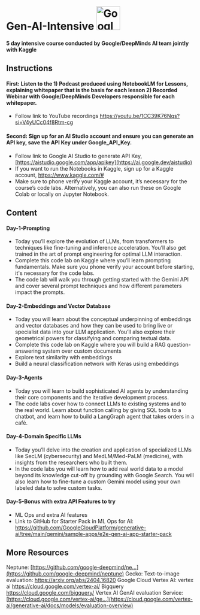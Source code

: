 # Gen-AI-Intensive <img width="63" alt="Google Kaggle Badge" src="https://github.com/user-attachments/assets/963c5032-f80b-47dd-a4b7-43afc5f43435">

#### 5 day intensive course conducted by Google/DeepMinds AI team jointly with Kaggle
## Instructions
#### First: Listen to the 1) Podcast produced using NotebookLM for Lessons, explaining whitepaper that is the basis for each lesson 2) Recorded Webinar with Google/DeepMinds Developers responsible for each whitepaper. 
- Follow link to YouTube recordings https://youtu.be/1CC39K76Nqs?si=V4yUCc04f8Rtm-cg
#### Second: Sign up for an  AI Studio account and ensure you can generate an API key, save the API Key under Google_API_Key.  
- Follow link to Google AI Studio to generate API Key, [https://aistudio.google.com/app/apikey](https://ai.google.dev/aistudio)
- If you want to run the Notebooks in Kaggle, sign up for a Kaggle account, https://www.kaggle.com/# 
- Make sure to phone verify your Kaggle account, it’s necessary for the course’s code labs. Alternatively, you can also run these on Google Colab or locally on Jupyter Notebook.
## Content
#### Day-1-Prompting
- Today you’ll explore the evolution of LLMs, from transformers to techniques like fine-tuning and inference acceleration. You’ll also get trained in the art of prompt engineering for optimal LLM interaction.
- Complete this code lab on Kaggle where you’ll learn prompting fundamentals. Make sure you phone verify your account before starting, it's necessary for the code labs.
- The code lab will walk you through getting started with the Gemini API and cover several prompt techniques and how different parameters impact the prompts.
#### Day-2-Embeddings and Vector Database
- Today you will learn about the conceptual underpinning of embeddings and vector databases and how they can be used to bring live or specialist data into your LLM application. You’ll also explore their geometrical powers for classifying and comparing textual data.
- Complete this code lab on Kaggle where you will build a RAG question-answering system over custom documents
- Explore text similarity with embeddings
- Build a neural classification network with Keras using embeddings
#### Day-3-Agents
- Today you will learn to build sophisticated AI agents by understanding their core components and the iterative development process.
- The code labs cover how to connect LLMs to existing systems and to the real world. Learn about function calling by giving SQL tools to a chatbot, and learn how to build a LangGraph agent that takes orders in a café.
#### Day-4-Domain Specific LLMs
- Today you’ll delve into the creation and application of specialized LLMs like SecLM (cybersecurity) and MedLM/Med-PaLM (medicine), with insights from the researchers who built them.
- In the code labs you will learn how to add real world data to a model beyond its knowledge cut-off by grounding with Google Search.  You will also learn how to fine-tune a custom Gemini model using your own labeled data to solve custom tasks.
#### Day-5-Bonus with extra API Features to try
- ML Ops and extra AI features
- Link to GitHub for Starter Pack in ML Ops for AI: https://github.com/GoogleCloudPlatform/generative-ai/tree/main/gemini/sample-apps/e2e-gen-ai-app-starter-pack

## More Resources
Neptune: [https://github.com/google-deepmind/ne...](https://github.com/google-deepmind/neptune)
Gecko: Text-to-image evaluation: https://arxiv.org/abs/2404.16820
Google Cloud Vertex AI: vertex ai https://cloud.google.com/vertex-ai/
Bigquery https://cloud.google.com/bigquery/
Vertex AI GenAI evaluation Service: [https://cloud.google.com/vertex-ai/ge...](https://cloud.google.com/vertex-ai/generative-ai/docs/models/evaluation-overview)
